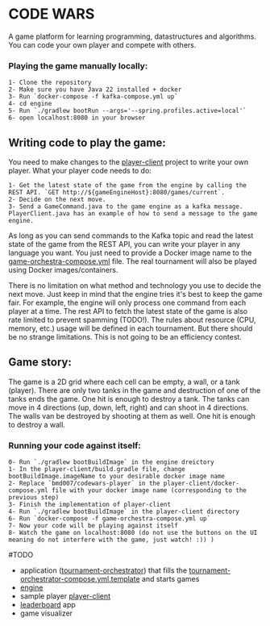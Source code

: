 # CODE WARS
A game platform for learning programming, datastructures and algorithms.
You can code your own player and compete with others.

### Playing the game manually locally:
    1- Clone the repository
    2- Make sure you have Java 22 installed + docker
    3- Run `docker-compose -f kafka-compose.yml up`
    4- cd engine
    5- Run `./gradlew bootRun --args='--spring.profiles.active=local'`
    6- open localhost:8080 in your browser

## Writing code to play the game:
You need to make changes to the [player-client](player-client) project to write your own player.
What your player code needs to do:

    1- Get the latest state of the game from the engine by calling the REST API. `GET http://${gameEngineHost}:8080/games/current`.
    2- Decide on the next move.
    3- Send a GameCommand.java to the game engine as a kafka message. PlayerClient.java has an example of how to send a message to the game engine. 

As long as you can send commands to the Kafka topic and read the latest state of the game from the REST API, you can write your player in any language you want.
You just need to provide a Docker image name to the [game-orchestra-compose.yml](game-orchestra-compose.yml) file.
The real tournament will also be played using Docker images/containers.

There is no limitation on what method and technology you use to decide the next move. Just keep in mind that the engine tries it's best to keep the game fair.
For example, the engine will only process one command from each player at a time.
The rest API to fetch the latest state of the game is also rate limited to prevent spamming (TODO!).
The rules about resource (CPU, memory, etc.) usage will be defined in each tournament. But there should be no strange limitations. 
This is not going to be an efficiency contest.

## Game story:
The game is a 2D grid where each cell can be empty, a wall, or a tank (player).
There are only two tanks in the game and destruction of one of the tanks ends the game.
One hit is enough to destroy a tank.
The tanks can move in 4 directions (up, down, left, right) and can shoot in 4 directions.
The walls van be destroyed by shooting at them as well. 
One hit is enough to destroy a wall.

### Running your code against itself:
    0- Run `./gradlew bootBuildImage` in the engine dreictory
    1- In the player-client/build.gradle file, change bootBuildImage.imageName to your desirable docker image name
    2- Replace `bmd007/codewars-player` in the player-client/docker-compose.yml file with your docker image name (corresponding to the previous step)
    3- Finish the implementation of player-client
    4- Run `./gradlew bootBuildImage` in the player-client directory
    6- Run `docker-compose -f game-orchestra-compose.yml up`
    7- Now your code will be playing against itself
    8- Watch the game on localhost:8080 (do not use the buttons on the UI meaning do not interfere with the game, just watch! :)) )

#TODO
 - application ([tournament-orchestrator](tournament-orchestrator)) that fills the [tournament-orchestrator-compose.yml.template](tournament-orchestrator%2Fsrc%2Fmain%2Fresources%2Ftournament-orchestrator-compose.yml.template) and starts games
 - [engine](engine)
 - sample player [player-client](player-client)
 - [leaderboard](leaderboard) app
 - game visualizer
